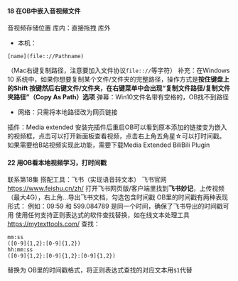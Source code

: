 #### 18 在OB中嵌入音视频文件

音视频存储位置
库内：直接拖拽
库外
- 本机：

```
[name](file:://Pathname)
```

（Mac右键复制路径，注意要加入文件协议`file:://`等字符）
补充：在Windows 10 系统中，如果你想要复制某个文件/文件夹的完整路径，操作方式是**按住键盘上的Shift 按键然后右键文件/文件夹，在右键菜单中会出现“复制文件路径/复制文件夹路径”（Copy As Path）选项**
弹幕：Win10文件名带有空格的，OB找不到路径
- 网络：只需将本地路径改为网页链接

插件：Media extended
安装完插件后重启OB可以看到原本添加的链接变为嵌入的视频框，点击可以打开新面板查看视频，点击右上角五角星☆可以打时间戳。
如果需要给B站视频实现此功能，需要下载Media Extended BiliBili Plugin

#### 22 用OB看本地视频学习，打时间戳

联系第18集
搭配工具：飞书（实现语音转文本） 飞书官网 https://www.feishu.cn/zh/ 
打开飞书网页版/客户端里找到**飞书妙记**，上传视频（最大4G），右上角...导出飞书文档，勾选包含时间戳
OB里的时间戳有两种表现形式：
例如：09:59 和 599.084789 是同一个时间，确保了飞书导出的时间戳可用
使用任何支持正则表达式的软件查找替换，如在线文本处理工具 https://mytexttools.com/
查找：

```
mm:ss 
([0-9]{1,2}:[0-9]{1,2}) 
hh:mm:ss 
([0-9]{1,2}:[0-9]{1,2}:[0-9]{1,2})
```

替换为
OB里的时间戳格式，将正则表达式查找的对应文本用`$1`代替